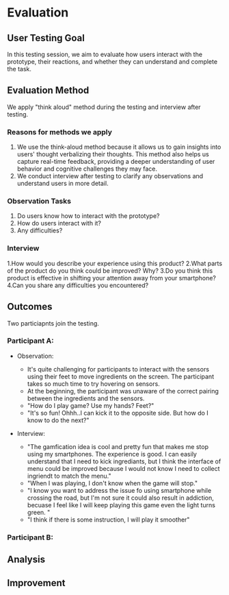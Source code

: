 # Evaluation
## User Testing Goal
In this testing session, we aim to evaluate how users interact with the prototype, their reactions, and whether they can understand and complete the task.

## Evaluation Method 
We apply "think aloud" method during the testing and interview after testing. 

### Reasons for methods we apply
1. We use the think-aloud method because it allows us to gain insights into users' thought verbalizing their thoughts. This method also helps us capture real-time feedback, providing a deeper understanding of user behavior and cognitive challenges they may face.
2. We conduct interview after testing to clarify any observations and understand users in more detail. 

### Observation Tasks
1. Do users know how to interact with the prototype?
2. How do users interact with it?
3. Any difficulties?

### Interview
1.How would you describe your experience using this product?
2.What parts of the product do you think could be improved? Why?
3.Do you think this product is effective in shifting your attention away from your smartphone?
4.Can you share any difficulties you encountered?

## Outcomes
Two particiapnts join the testing. 

### Participant A:
- Observation:
  -  It's quite challenging for participants to interact with the sensors using their feet to move ingredients on the screen. The participant takes so much time to try hovering on sensors.
  -  At the beginning, the participant was unaware of the correct pairing between the ingredients and the sensors.
  -  "How do I play game? Use my hands? Feet?"
  -  "It's so fun! Ohhh..I can kick it to the opposite side. But how do I know to do the next?"
  
- Interview:
  -  "The gamfication idea is cool and pretty fun that makes me stop using my smartphones. The experience is good. I can easily understand that I need to kick ingrediants, but I think the interface of menu could be improved because I would not know I need to collect ingriendt to match the menu."
  -  "When I was playing, I don't know when the game will stop."
  -  "I know you want to address the issue fo using smartphone while crossing the road, but I'm not sure it could also result in addiction, becuase I feel like I will keep playing this game even the light turns green. "
  -  "I think if there is some instruction, I will play it smoother"
    
### Participant B:

## Analysis

## Improvement

